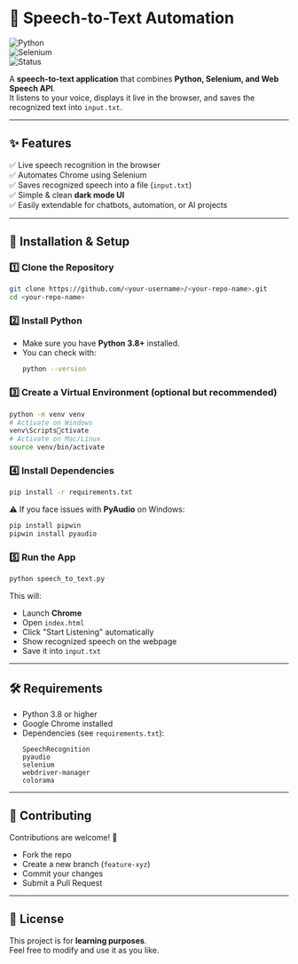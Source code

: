 # 🎤 Speech-to-Text Automation  

![Python](https://img.shields.io/badge/Python-3.8+-blue.svg)  
![Selenium](https://img.shields.io/badge/Selenium-Automation-green.svg)  
![Status](https://img.shields.io/badge/Status-Active-success.svg)  

A **speech-to-text application** that combines **Python, Selenium, and Web Speech API**.  
It listens to your voice, displays it live in the browser, and saves the recognized text into `input.txt`.  

---

## ✨ Features
✅ Live speech recognition in the browser  
✅ Automates Chrome using Selenium  
✅ Saves recognized speech into a file (`input.txt`)  
✅ Simple & clean **dark mode UI**  
✅ Easily extendable for chatbots, automation, or AI projects  

---

## 🚀 Installation & Setup  

### 1️⃣ Clone the Repository
```bash
git clone https://github.com/<your-username>/<your-repo-name>.git
cd <your-repo-name>
```

### 2️⃣ Install Python  
- Make sure you have **Python 3.8+** installed.  
- You can check with:
  ```bash
  python --version
  ```

### 3️⃣ Create a Virtual Environment (optional but recommended)
```bash
python -m venv venv
# Activate on Windows
venv\Scriptsctivate
# Activate on Mac/Linux
source venv/bin/activate
```

### 4️⃣ Install Dependencies
```bash
pip install -r requirements.txt
```

⚠️ If you face issues with **PyAudio** on Windows:  
```bash
pip install pipwin
pipwin install pyaudio
```

### 5️⃣ Run the App
```bash
python speech_to_text.py
```

This will:
- Launch **Chrome**  
- Open `index.html`  
- Click "Start Listening" automatically  
- Show recognized speech on the webpage  
- Save it into `input.txt`  

---

## 🛠️ Requirements
- Python 3.8 or higher  
- Google Chrome installed  
- Dependencies (see `requirements.txt`):  
  ```
  SpeechRecognition
  pyaudio
  selenium
  webdriver-manager
  colorama
  ```

---

## 🤝 Contributing
Contributions are welcome! 🎉  
- Fork the repo  
- Create a new branch (`feature-xyz`)  
- Commit your changes  
- Submit a Pull Request  

---

## 📜 License
This project is for **learning purposes**.  
Feel free to modify and use it as you like.
